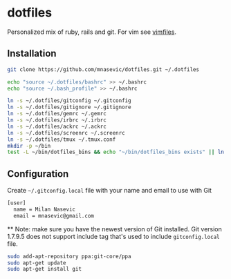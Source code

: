 # dotfiles

Personalized mix of ruby, rails and git. For vim see [vimfiles](https://github.com/mnasevic/vimfiles/).

## Installation

```bash
git clone https://github.com/mnasevic/dotfiles.git ~/.dotfiles

echo "source ~/.dotfiles/bashrc" >> ~/.bashrc
echo "source ~/.bash_profile" >> ~/.bashrc

ln -s ~/.dotfiles/gitconfig ~/.gitconfig
ln -s ~/.dotfiles/gitignore ~/.gitignore
ln -s ~/.dotfiles/gemrc ~/.gemrc
ln -s ~/.dotfiles/irbrc ~/.irbrc
ln -s ~/.dotfiles/ackrc ~/.ackrc
ln -s ~/.dotfiles/screenrc ~/.screenrc
ln -s ~/.dotfiles/tmux ~/.tmux.conf
mkdir -p ~/bin
test -L ~/bin/dotfiles_bins && echo "~/bin/dotfiles_bins exists" || ln -s ~/.dotfiles/bin ~/bin/dotfiles_bins
```

## Configuration

Create `~/.gitconfig.local` file with your name and email to use with Git

```bash
[user]
  name = Milan Nasevic
  email = mnasevic@gmail.com
```

** Note: make sure you have the newest version of Git installed. Git version 1.7.9.5 does not support include tag that's used to include `gitconfig.local` file.

```bash
sudo add-apt-repository ppa:git-core/ppa
sudo apt-get update
sudo apt-get install git
```
